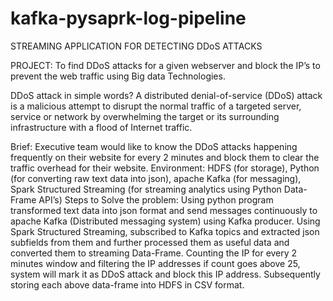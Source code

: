 # kafka-pysaprk-log-pipeline

STREAMING APPLICATION FOR DETECTING DDoS ATTACKS 

PROJECT:  To find DDoS attacks for a given webserver and block the IP’s to prevent the web traffic using Big data Technologies.
 
DDoS attack in simple words?
A distributed denial-of-service (DDoS) attack is a malicious attempt to disrupt the normal traffic of a targeted server, 
service or network by overwhelming the target or its surrounding infrastructure with a flood of Internet traffic.

Brief: Executive team would like to know the DDoS attacks happening frequently on their website for every 2 minutes and 
block them to clear the traffic overhead for their website.
Environment: HDFS (for storage), Python (for converting raw text data into json), apache Kafka (for messaging), Spark
 Structured Streaming (for streaming analytics using Python Data-Frame API’s)
Steps to Solve the problem:
Using python program transformed text data into json format and send messages continuously to apache Kafka (Distributed messaging system) 
using Kafka producer.
Using Spark Structured Streaming, subscribed to Kafka topics and extracted json subfields from them and further processed 
them as useful data and converted them to streaming Data-Frame.
Counting the IP for every 2 minutes window and filtering the IP addresses if count goes above 25, system will mark it 
as DDoS attack and block this IP address.
Subsequently storing each above data-frame into HDFS in CSV format.

